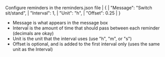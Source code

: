Configure reminders in the reminders.json file
| {
|     "Message": "Switch sit/stand",
|     "Interval": 1,
|     "Unit": "h",
|     "Offset": 0.25
| }

* Message is what appears in the message box
* Interval is the amount of time that should pass between each reminder (decimals are okay)
* Unit is the unit that the interval uses (use "h", "m", or "s")
* Offset is optional, and is added to the first interval only (uses the same unit as the Interval)